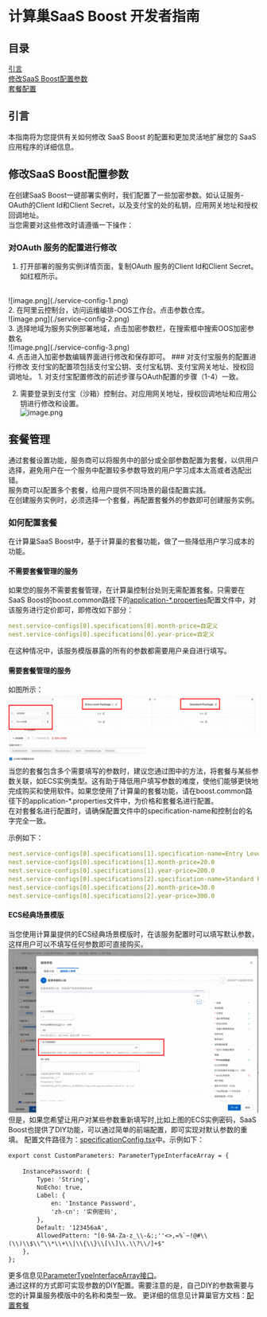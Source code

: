 # 计算巢SaaS Boost 开发者指南

## 目录
[引言](#引言)\
[修改SaaS Boost配置参数](#修改saas-boost配置参数)\
[套餐配置](#套餐配置)

## 引言
本指南将为您提供有关如何修改 SaaS Boost 的配置和更加灵活地扩展您的 SaaS 应用程序的详细信息。

## 修改SaaS Boost配置参数
在创建SaaS Boost一键部署实例时，我们配置了一些加密参数。如认证服务-OAuth的Client Id和Client Secret，以及支付宝的处的私钥，应用网关地址和授权回调地址。
<br>
当您需要对这些修改时请遵循一下操作： 
### 对OAuth 服务的配置进行修改

1. 打开部署的服务实例详情页面，复制OAuth 服务的Client Id和Client Secret。如红框所示。
<br>
   ![image.png](./service-config-1.png)
<br>
2. 在阿里云控制台，访问运维编排-OOS工作台。点击参数仓库。
   <br>
   ![image.png](./service-config-2.png)
   <br>
3. 选择地域为服务实例部署地域，点击加密参数栏，在搜索框中搜索OOS加密参数名
   <br>
   ![image.png](./service-config-3.png)
   <br>
4. 点击进入加密参数编辑界面进行修改和保存即可。
### 对支付宝服务的配置进行修改
支付宝的配置项包括支付宝公钥、支付宝私钥、支付宝网关地址、授权回调地址。
1. 对支付宝配置修改的前述步骤与OAuth配置的步骤（1-4）一致。

2. 需要登录到支付宝（沙箱）控制台。对应用网关地址，授权回调地址和应用公钥进行修改和设置。
   <br>
  ![image.png](./service-config-4.png)
   <br>

## 套餐管理
通过套餐设置功能，服务商可以将服务中的部分或全部参数配置为套餐，以供用户选择，避免用户在一个服务中配置较多参数导致的用户学习成本太高或者选配出错。
<br>
服务商可以配置多个套餐，给用户提供不同场景的最佳配置实践。
<br>
在创建服务实例时，必须选择一个套餐，再配置套餐外的参数即可创建服务实例。
<br>
### 如何配置套餐
在计算巢SaaS Boost中，基于计算巢的套餐功能，做了一些降低用户学习成本的功能。
#### 不需要套餐管理的服务
如果您的服务不需要套餐管理，在计算巢控制台处则无需配置套餐。只需要在SaaS Boost的boost.common路径下的[application-*.properties](./../boost.common/src/main/resources/application-test.properties)配置文件中，对该服务进行定价即可，即修改如下部分：
```yaml
nest.service-configs[0].specifications[0].month-price=自定义
nest.service-configs[0].specifications[0].year-price=自定义
```
在这种情况中，该服务模版暴露的所有的参数都需要用户亲自进行填写。
#### 需要套餐管理的服务
如图所示：
<br>
![image.png](./service-config-5.png)
<br>
当您的套餐包含多个需要填写的参数时，建议您通过图中的方法，将套餐与某些参数关联，如ECS实例类型。这有助于降低用户填写参数的难度，使他们能够更快地完成购买和使用软件。如果您使用了计算巢的套餐功能，请在boost.common路径下的application-*.properties文件中，为价格和套餐名进行配置。
<br>
在对套餐名进行配置时，请确保配置文件中的specification-name和控制台的名字完全一致。
<br>

示例如下：
```yaml
nest.service-configs[0].specifications[1].specification-name=Entry Level Package
nest.service-configs[0].specifications[1].month-price=20.0
nest.service-configs[0].specifications[1].year-price=200.0
nest.service-configs[0].specifications[2].specification-name=Standard Package
nest.service-configs[0].specifications[2].month-price=30.0
nest.service-configs[0].specifications[2].year-price=300.0
```
#### ECS经典场景模版
当您使用计算巢提供的ECS经典场景模版时，在该服务配置时可以填写默认参数，这样用户可以不填写任何参数即可直接购买。
<br>
![image.png](./service-config-6.png)
<br>
但是，如果您希望让用户对某些参数重新填写时,比如上图的ECS实例密码，SaaS Boost也提供了DIY功能，可以通过简单的前端配置，即可实现对默认参数的重填。
配置文件路径为：[specificationConfig.tsx](./../boost.front/src/specificationConfig.tsx)中。示例如下：
```tsx
export const CustomParameters: ParameterTypeInterfaceArray = {

    InstancePassword: {
        Type: 'String',
        NoEcho: true,
        Label: {
            en: 'Instance Password',
            'zh-cn': '实例密码',
        },
        Default: '123456aA',
        AllowedPattern: "[0-9A-Za-z_\\-&:;''<>,=%`~!@#\\(\\)\\$\\^\\*\\+\\|\\{\\}\\[\\]\\.\\?\\/]+$"
    },
};
```
更多信息见[ParameterTypeInterfaceArray接口](./../boost.front/src/pages/ServiceInstanceList/components/CreateServiceInstance/ServiceMetadataInterface.tsx)。
<br>
通过这样的方式即可实现参数的DIY配置。需要注意的是，自己DIY的参数需要与您的计算巢服务模版中的名称和类型一致。
更详细的信息见计算巢官方文档：[配置套餐](https://help.aliyun.com/zh/compute-nest/create-package-settings-for-a-service)
